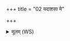 +++
title = "02 यदाशसा मे"

+++
<details><summary>मूलम् (WS)</summary>

यदाशसा मे चरतो जनाङ् अनु याचमानस्य वदतो विचुक्षुभे ।  
यन् मे तन्वो मनसो विरिष्ट सरस्वती तदा पृणातु घृतेन ॥ २ ॥
</details>